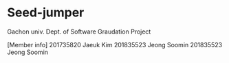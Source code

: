 # Seed-jumper
Gachon univ. Dept. of Software Graudation Project

[Member info] 
201735820 Jaeuk Kim
201835523 Jeong Soomin 
201835523 Jeong Soomin 
